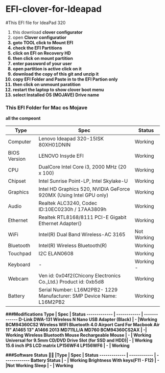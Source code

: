 # EFI-clover-for-Ideapad
#This EFI file for IdeaPad 320
1. this download <b>clover configurator</b>
2. open <b>Clover configuratior
3. goto <b>TOOL</b> click to <b>Mount EFI </b> 
4. check the <b>EFI Partitions </b>
5. click on <b>EFI on Recovery HD</b> 
6. then click on <b>mount partition</b> 
7. enter <b>password of your user</b> 
8. <b>open partition </b>is active click on it 
9. download the copy of this git and unzip it 
10. copy  <b>EFI <b>Folder and Paste in to the <b>EFI Partion </b>only 
11. then click on <b>unmount paratition </b>
12. restart the laptop to show<b> clover boot menu</b>
13. select Installed OS (MOJAVE) Drive name 

### This EFI Folder for Mac os Mojave 

all the compeont

| Type 	      |  Spec         |	Status 	
------------- | ------------ | ------------- 
Computer 	| Lenovo Ideapad 320-15ISK 80XH01DNIN |	Working 	
BIOS Version |	LENOVO Insyde EFI  |	Working 	
CPU       |	DualCore Intel Core i3, 2000 MHz (20 x 100) |	Working 
Chipset 	|Intel Sunrise Point-LP, Intel Skylake-U |	Working 
Graphics 	|Intel HD Graphics 520, NVIDIA GeForce 920MX (Using Intel GPU only) |	Working
Audio 	|Realtek ALC3240, Codec ID:10EC0230h / 17AA3809h 	| Working
Ethernet |	Realtek RTL8168/8111 PCI-E Gigabit Ethernet Adapter() |	Working 
WiFi |	Intel(R) Dual Band Wireless-AC 3165 |	Not Working
Bluetooth |	Intel(R) Wireless Bluetooth(R) 	|Working 
Touchpad 	|I2C ELAN0608 	|Working
Keyboard 	| - |	Working 	-
Webcam 	|Ven id: 0x04f2(Chicony Electronics Co.,Ltd.) Product id: 0xb5d8 |	Working 
Battery |	Serial Number: L16M2PB2- 1229 Manufacturer: SMP Device Name: L16M2PB2 |	Working 	

###Modifications 
Type |	Spec |	Status
------------- | ------------ | ------------- 
D-Link DWA-131 Wireless N Nano USB Adapter (Black) |	- 	|Working
BCM94360CS2 Wireless WIFI Bluetooth 4.0 Airport Card For Macbook Air 11" A1465 13" A1466 2013 MD711LL/A MD760 BCM94360CS2AX |	-| 	Working
Wireless Bluetooth Mouse Rechargeable Mouse |	- |	Working
Universal for 9.5mm CD/DVD Drive Slot (for SSD and HDD)| 	- |	Working
15.6 inch IPS LCD matrix LP156WF4 LP156WF6 |	- |	Working

###Software Status 👨‍💻
|Type |	Spec |	Status
------------- | ------------ | ------------- 
Battery Status 	               |   - 	| Working
Brightness With keys(F11 - F12) |	- 	|Not Working
Sleep 	                         | - |	Working
